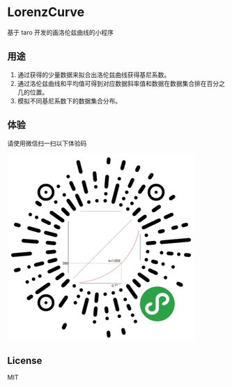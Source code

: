 # LorenzCurve

基于 taro 开发的画洛伦兹曲线的小程序

## 用途

1. 通过获得的少量数据来拟合出洛伦兹曲线获得基尼系数。
1. 通过洛伦兹曲线和平均值可得到对应数据斜率值和数据在数据集合排在百分之几的位置。
1. 模拟不同基尼系数下的数据集合分布。

## 体验

请使用微信扫一扫以下体验码

![QRCode](./img/gh_b8d7e61cb706_430.jpg)

## License

MIT
